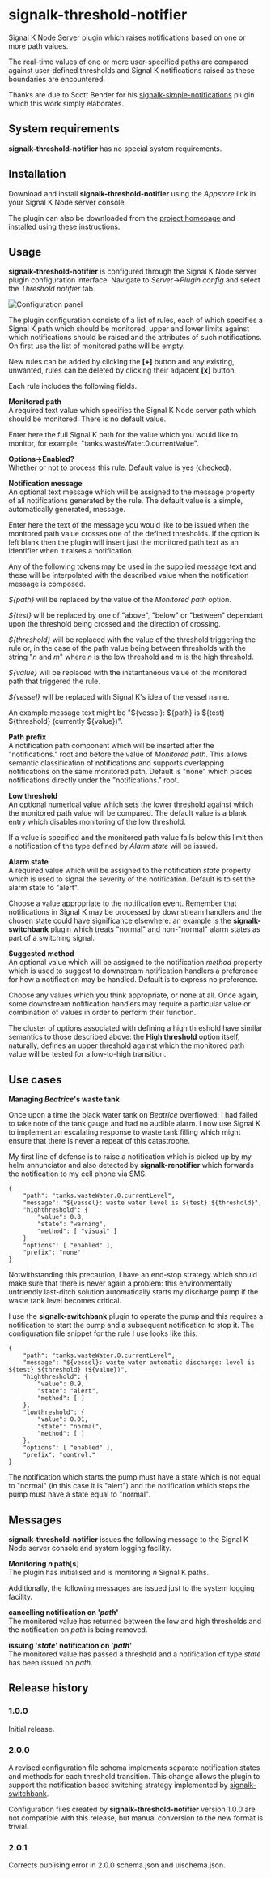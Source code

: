 # signalk-threshold-notifier

[Signal K Node Server](https://github.com/SignalK/signalk-server-node) plugin
which raises notifications based on one or more path values.

The real-time values of one or more user-specified paths are compared against
user-defined thresholds and Signal K notifications raised as these boundaries
are encountered. 

Thanks are due to Scott Bender for his
[signalk-simple-notifications](https://github.com/sbender9/signalk-simple-notifications)
plugin which this work simply elaborates.
## System requirements

__signalk-threshold-notifier__ has no special system requirements.
## Installation

Download and install __signalk-threshold-notifier__ using the _Appstore_ link
in your Signal K Node server console.

The plugin can also be downloaded from the
[project homepage](https://github.com/preeve9534/signalk-threshold-notifier)
and installed using
[these instructions](https://github.com/SignalK/signalk-server-node/blob/master/SERVERPLUGINS.md).
## Usage

 __signalk-threshold-notifier__ is configured through the Signal K Node server
plugin configuration interface.
Navigate to _Server_->_Plugin config_ and select the _Threshold notifier_ tab.

![Configuration panel](readme/config.png)

The plugin configuration consists of a list of rules, each of which specifies
a Signal K path which should be monitored, upper and lower limits against
which notifications should be raised and the attributes of such notifications.
On first use the list of monitored paths will be empty.

New rules can be added by clicking the __[+]__ button and any existing,
unwanted, rules can be deleted by clicking their adjacent __[x]__ button.

Each rule includes the following fields.

__Monitored path__  
A required text value which specifies the Signal K Node server path which
should be monitored.
There is no default value.

Enter here the full Signal K path for the value which you would like to
monitor, for example, "tanks.wasteWater.0.currentValue".

__Options->Enabled?__  
Whether or not to process this rule.
Default value is yes (checked).

__Notification message__  
An optional text message which will be assigned to the message property of
all notifications generated by the rule.
The default value is a simple, automatically generated, message.

Enter here the text of the message you would like to be issued when the
monitored path value crosses one of the defined thresholds.
If the option is left blank then the plugin will insert just the monitored
path text as an identifier when it raises a notification.

Any of the following tokens may be used in the supplied message text and these
will be interpolated with the described value when the notification message is
composed.

_${path}_ will be replaced by the value of the _Monitored path_ option.

_${test}_ will be replaced by one of "above", "below" or "between" dependant
upon the threshold being crossed and the direction of crossing.

_${threshold}_ will be replaced with the value of the threshold triggering the
rule or, in the case of the path value being between thresholds with the
string "_n_ and _m_" where _n_ is the low threshold and _m_ is the high
threshold.

_${value}_ will be replaced with the instantaneous value of the monitored path
that triggered the rule.

_${vessel}_ will be replaced with Signal K's idea of the vessel name.

An example message text might be "${vessel}: ${path} is ${test} ${threshold} (currently ${value})".

__Path prefix__  
A notification path component which will be inserted after the "notifications."
root and before the value of _Monitored path_.
This allows semantic classification of notifications and supports overlapping
notifications on the same monitored path.
Default is "none" which places notifications directly under the "notifications."
root. 

__Low threshold__  
An optional numerical value which sets the lower threshold against which the
monitored path value will be compared.
The default value is a blank entry which disables monitoring of the low
threshold.

If a value is specified and the monitored path value falls below this limit
then a notification of the type defined by _Alarm state_ will be issued.

__Alarm state__  
A required value which will be assigned to the notification _state_ property
which is used to signal the severity of the notification.
Default is to set the alarm state to "alert".

Choose a value appropriate to the notification event.
Remember that notifications in Signal K may be processed by downstream handlers
and the chosen state could have significance elsewhere: an example is the
__signalk-switchbank__ plugin which treats "normal" and non-"normal" alarm
states as part of a switching signal.

__Suggested method__  
An optional value which will be assigned to the notification _method_ property
which is used to suggest to downstream notification handlers a preference for
how a notification may be handled.
Default is to express no preference.

Choose any values which you think appropriate, or none at all.
Once again, some downstream notification handlers may require a particular
value or combination of values in order to perform their function.

The cluster of options associated with defining a high threshold have similar
semantics to those described above: the __High threshold__ option itself,
naturally, defines an upper threshold against which the monitored path value
will be tested for a low-to-high transition.
## Use cases

__Managing *Beatrice*'s waste tank__

Once upon a time the black water tank on _Beatrice_ overflowed: I had failed
to take note of the tank gauge and had no audible alarm.
I now use Signal K to implement an escalating response to waste tank filling
which might ensure that there is never a repeat of this catastrophe.

My first line of defense is to raise a notification which is picked up by my
helm annunciator and also detected by __signalk-renotifier__ which forwards
the notification to my cell phone via SMS.
```
{
    "path": "tanks.wasteWater.0.currentLevel",
    "message": "${vessel}: waste water level is ${test} ${threshold}",
    "highthreshold": {
        "value": 0.8,
        "state": "warning",
        "method": [ "visual" ]
    }
    "options": [ "enabled" ],
    "prefix": "none"
}
```

Notwithstanding this precaution, I have an end-stop strategy which should make
sure that there is never again a problem: this environmentally unfriendly
last-ditch solution automatically starts my discharge pump if the waste tank
level becomes critical.

I use the __signalk-switchbank__ plugin to operate the pump and this requires
a notification to start the pump and a subsequent notification to stop it.
The configuration file snippet for the rule I use looks like this:
```
{
    "path": "tanks.wasteWater.0.currentLevel",
    "message": "${vessel}: waste water automatic discharge: level is ${test} ${threshold} (${value})",
    "highthreshold": {
        "value": 0.9,
        "state": "alert",
        "method": [ ]
    },
    "lowthreshold": {
        "value": 0.01,
        "state": "normal",
        "method": [ ]
    },
    "options": [ "enabled" ],
    "prefix": "control."
}
```
The notification which starts the pump must have a state which is not equal to
"normal" (in this case it is "alert") and the notification which stops the
pump must have a state equal to "normal".

## Messages

__signalk-threshold-notifier__ issues the following message to the Signal K
Node server console and system logging facility.

__Monitoring *n* path__[__s__]  
The plugin has initialised and is monitoring *n* Signal K paths.

Additionally, the following messages are issued just to the system logging
facility.

__cancelling notification on '*path*'__  
The monitored value has returned between the low and high thresholds and the
notification on _path_ is being removed. 

__issuing '*state*' notification on '*path*'__  
The monitored value has passed a threshold and a notification of type *state*
has been issued on *path*.
## Release history

### 1.0.0

Initial release.

### 2.0.0

A revised configuration file schema implements separate notification states
and methods for each threshold transition.
This change allows the plugin to support the notification based switching
strategy implemented by
[signalk-switchbank](https://github.com/preeve9534/signalk-switchbank).

Configuration files created by __signalk-threshold-notifier__ version 1.0.0
are not compatible with this release, but manual conversion to the new
format is trivial.

### 2.0.1

Corrects publising error in 2.0.0 schema.json and uischema.json.
